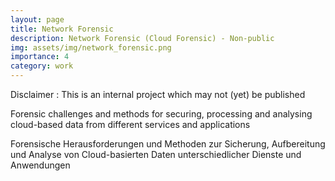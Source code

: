 ```yaml
---
layout: page
title: Network Forensic
description: Network Forensic (Cloud Forensic) - Non-public
img: assets/img/network_forensic.png
importance: 4
category: work
---
```


Disclaimer : This is an internal project which may not (yet) be published

Forensic challenges and methods for securing, processing and analysing 
cloud-based data from different services and applications

Forensische Herausforderungen und Methoden zur Sicherung, Aufbereitung und Analyse von
Cloud-basierten Daten unterschiedlicher Dienste und Anwendungen

